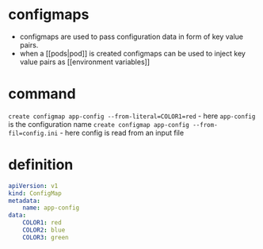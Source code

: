 # configmaps
- configmaps are used to pass configuration data in form of key value pairs.
- when a [[pods|pod]] is created configmaps can be used to inject key value pairs as [[environment variables]]

# command
`create configmap app-config --from-literal=COLOR1=red` - here `app-config` is the configuration name
`create configmap app-config --from-fil=config.ini` - here config is read from an input file

# definition
```yaml
apiVersion: v1
kind: ConfigMap
metadata:
	name: app-config
data:
	COLOR1: red
	COLOR2: blue
	COLOR3: green
